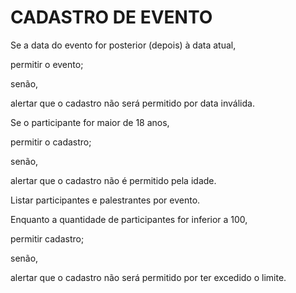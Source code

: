 # CADASTRO DE EVENTO

Se a data do evento for posterior (depois) à data atual,

permitir o evento;

senão, 

alertar que o cadastro não será permitido por data inválida.

Se o participante for maior de 18 anos, 

permitir o cadastro; 

senão, 

alertar que o cadastro não é permitido pela idade.

Listar participantes e palestrantes por evento.


Enquanto a quantidade de participantes for inferior a 100,

permitir cadastro; 
 
senão, 


alertar que o cadastro não será permitido por ter excedido o limite.